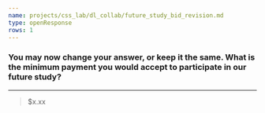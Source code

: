 ```yaml
---
name: projects/css_lab/dl_collab/future_study_bid_revision.md
type: openResponse
rows: 1
---
```


### You may now change your answer, or keep it the same. What is the minimum payment you would accept to participate in our future study?

---

> $x.xx
